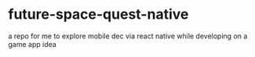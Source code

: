 # future-space-quest-native
a repo for me to explore mobile dec via react native while developing on a game app idea
